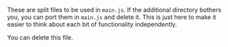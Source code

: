 These are split files to be used in `main.js`. If the additional directory bothers you, you can port them in `main.js` and delete it. This is just here to make it easier to think about each bit of functionality independently.

You can delete this file.